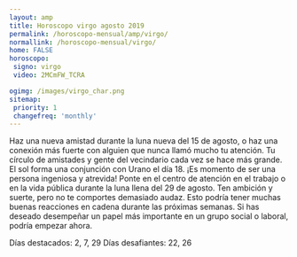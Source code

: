 ```yaml
---
layout: amp
title: Horoscopo virgo agosto 2019 
permalink: /horoscopo-mensual/amp/virgo/
normallink: /horoscopo-mensual/virgo/
home: FALSE
horoscopo:
 signo: virgo
 video: 2MCmFW_TCRA

ogimg: /images/virgo_char.png
sitemap:
 priority: 1
 changefreq: 'monthly'
---
```



Haz una nueva amistad durante la luna nueva del 15 de agosto, o haz una conexión más fuerte con alguien que nunca llamó mucho tu atención. Tu círculo de amistades y gente del vecindario cada vez se hace más grande. El sol forma una conjunción con Urano el día 18. ¡Es momento de ser una persona ingeniosa y atrevida! Ponte en el centro de atención en el trabajo o en la vida pública durante la luna llena del 29 de agosto. Ten ambición y suerte, pero no te comportes demasiado audaz. Esto podría tener muchas buenas reacciones en cadena durante las próximas semanas. Si has deseado desempeñar un papel más importante en un grupo social o laboral, podría empezar ahora. 

Días destacados: 2, 7, 29
Días desafiantes: 22, 26
